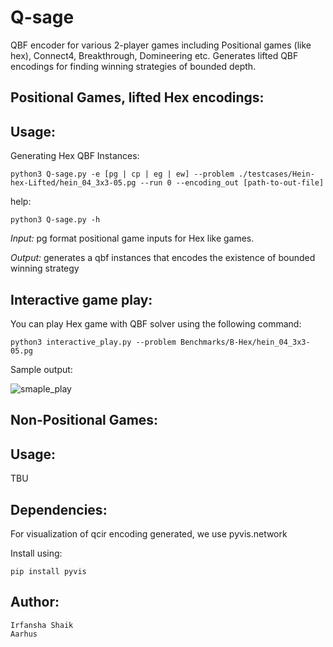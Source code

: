 # **Q-sage**
QBF encoder for various 2-player games including Positional games (like hex), Connect4, Breakthrough, Domineering etc.
Generates lifted QBF encodings for finding winning strategies of bounded depth.

## Positional Games, lifted Hex encodings:
## Usage:

Generating Hex QBF Instances:

    python3 Q-sage.py -e [pg | cp | eg | ew] --problem ./testcases/Hein-hex-Lifted/hein_04_3x3-05.pg --run 0 --encoding_out [path-to-out-file]

help:

    python3 Q-sage.py -h

_Input:_  pg format positional game inputs for Hex like games.

_Output:_  generates a qbf instances that encodes the existence of bounded winning strategy

## Interactive game play:

You can play Hex game with QBF solver using the following command:


    python3 interactive_play.py --problem Benchmarks/B-Hex/hein_04_3x3-05.pg

Sample output:

![smaple_play](https://user-images.githubusercontent.com/37924323/215714804-6fff96c3-21b7-44c1-951f-15587202581f.png)


## Non-Positional Games:
## Usage:
TBU


## Dependencies:
For visualization of qcir encoding generated, we use pyvis.network

Install using:

    pip install pyvis

## Author:

    Irfansha Shaik
    Aarhus
